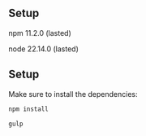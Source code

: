 
## Setup

npm 11.2.0 (lasted)

node 22.14.0 (lasted)


## Setup

Make sure to install the dependencies:

```bash
npm install

gulp

